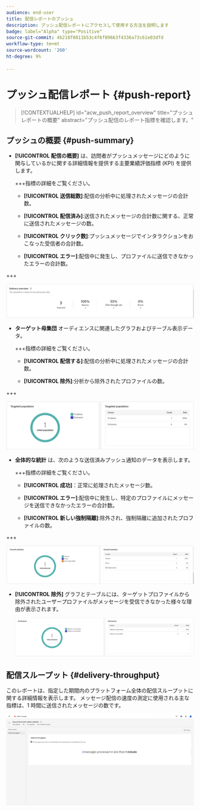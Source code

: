 ```yaml
---
audience: end-user
title: 配信レポートのプッシュ
description: プッシュ配信レポートにアクセスして使用する方法を説明します
badge: label="Alpha" type="Positive"
source-git-commit: 4b218f0811b53c4f6f89663f4336a73c61e03dfd
workflow-type: tm+mt
source-wordcount: '260'
ht-degree: 9%

---
```


# プッシュ配信レポート {#push-report}

>[!CONTEXTUALHELP]
>id="acw_push_report_overview"
>title="プッシュレポートの概要"
>abstract="プッシュ配信のレポート指標を確認します。"

## プッシュの概要 {#push-summary}

* **[!UICONTROL 配信の概要]** は、訪問者がプッシュメッセージにどのように関与しているかに関する詳細情報を提供する主要業績評価指標 (KPI) を提供します。

  +++指標の詳細をご覧ください。

   * **[!UICONTROL 送信総数]**:配信の分析中に処理されたメッセージの合計数。

   * **[!UICONTROL 配信済み]**:送信されたメッセージの合計数に関する、正常に送信されたメッセージの数。

   * **[!UICONTROL クリック数]**:プッシュメッセージでインタラクションをおこなった受信者の合計数。

   * **[!UICONTROL エラー]**:配信中に発生し、プロファイルに送信できなかったエラーの合計数。

+++

  ![](assets/reporting_push_3.png)

* **ターゲット母集団** オーディエンスに関連したグラフおよびテーブル表示データ。

  +++指標の詳細をご覧ください。

   * **[!UICONTROL 配信する]**:配信の分析中に処理されたメッセージの合計数。

   * **[!UICONTROL 除外]**:分析から除外されたプロファイルの数。

+++

  ![](assets/reporting_push_4.png)

* **全体的な統計** は、次のような送信済みプッシュ通知のデータを表示します。

  +++指標の詳細をご覧ください。

   * **[!UICONTROL 成功]**：正常に処理されたメッセージ数。

   * **[!UICONTROL エラー]**:配信中に発生し、特定のプロファイルにメッセージを送信できなかったエラーの合計数。

   * **[!UICONTROL 新しい強制隔離]**:除外され、強制隔離に追加されたプロファイルの数。

+++

  ![](assets/reporting_push_5.png)

* **[!UICONTROL 除外]** グラフとテーブルには、ターゲットプロファイルから除外されたユーザープロファイルがメッセージを受信できなかった様々な理由が表示されます。

  ![](assets/reporting_push_6.png)

## 配信スループット {#delivery-throughput}

このレポートは、指定した期間内のプラットフォーム全体の配信スループットに関する詳細情報を表示します。 メッセージ配信の速度の測定に使用される主な指標は、1 時間に送信されたメッセージの数です。

![](assets/reporting_push_2.png)
